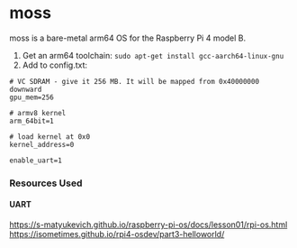 # moss

moss is a bare-metal arm64 OS for the Raspberry Pi 4 model B.

1. Get an arm64 toolchain: `sudo apt-get install gcc-aarch64-linux-gnu`
2. Add to config.txt:

```
# VC SDRAM - give it 256 MB. It will be mapped from 0x40000000 downward
gpu_mem=256

# armv8 kernel
arm_64bit=1

# load kernel at 0x0
kernel_address=0

enable_uart=1
```

### Resources Used
#### UART
https://s-matyukevich.github.io/raspberry-pi-os/docs/lesson01/rpi-os.html
https://isometimes.github.io/rpi4-osdev/part3-helloworld/
